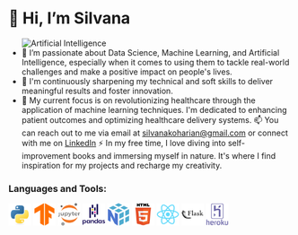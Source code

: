 <!--
**sikoh/sikoh** is a ✨ _special_ ✨ repository because its `README.md` (this file) appears on your GitHub profile.
-->
<h1 align="centre">👋 Hi, I’m Silvana</h1>

<img align="right" alt="Artificial Intelligence" src="https://media.giphy.com/media/v1.Y2lkPTc5MGI3NjExYTVkdHhucW5ubXM4aWV3Mmp2dHMwYWRoemd3YmtmYXc5eGQ2NnNlNyZlcD12MV9pbnRlcm5hbF9naWZfYnlfaWQmY3Q9Zw/ZBJVxv3inoCI7lTRFa/giphy.gif" width="480"/> 

- 👀 I’m passionate about Data Science, Machine Learning, and Artificial Intelligence, especially when it comes to using them to tackle real-world challenges and make a positive impact on people's lives.
- 🌱 I'm continuously sharpening my technical and soft skills to deliver meaningful results and foster innovation.
- 🔭 My current focus is on revolutionizing healthcare through the application of machine learning techniques. I'm dedicated to enhancing patient outcomes and optimizing healthcare delivery systems.
📫 You can reach out to me via email at <a href="mailto:silvanakoharian@gmail.com">silvanakoharian@gmail.com</a> or connect with me on <a href="https://www.linkedin.com/in/silvana-koharian/">LinkedIn</a>
⚡ In my free time, I love diving into self-improvement books and immersing myself in nature. It's where I find inspiration for my projects and recharge my creativity.

### Languages and Tools:
<div>
  <img src="https://github.com/devicons/devicon/blob/1119b9f84c0290e0f0b38982099a2bd027a48bf1/icons/python/python-original.svg" title="Python" alt="Python" width=40 height=40/>
  <img src="https://github.com/devicons/devicon/blob/1119b9f84c0290e0f0b38982099a2bd027a48bf1/icons/tensorflow/tensorflow-original.svg" title="TensorFlow" alt="TensorFlow" width=40 height=40/>
  <img src="https://github.com/devicons/devicon/blob/1119b9f84c0290e0f0b38982099a2bd027a48bf1/icons/jupyter/jupyter-original-wordmark.svg" title="JupyterNB" alt="JupyterNB" width=40 height=40/>
  <img src="https://github.com/devicons/devicon/blob/1119b9f84c0290e0f0b38982099a2bd027a48bf1/icons/pandas/pandas-original-wordmark.svg"
title="Pandas" alt="Pandas" width=40 height=40/>
    <img src="https://github.com/devicons/devicon/blob/1119b9f84c0290e0f0b38982099a2bd027a48bf1/icons/numpy/numpy-original.svg"
title="NumPy" alt="NumPy" width=40 height=40/>
  <img src="https://github.com/devicons/devicon/blob/1119b9f84c0290e0f0b38982099a2bd027a48bf1/icons/html5/html5-original-wordmark.svg" title="HTML" alt="HTML" width=40 height=40/>
    <img src="https://github.com/devicons/devicon/blob/1119b9f84c0290e0f0b38982099a2bd027a48bf1/icons/react/react-original.svg" title="React" alt="React" width=40 height=40/>
  <img src="https://github.com/devicons/devicon/blob/1119b9f84c0290e0f0b38982099a2bd027a48bf1/icons/flask/flask-original-wordmark.svg" title="Flask" alt="Flask" width=40 height=40/>
  <img src="https://github.com/devicons/devicon/blob/1119b9f84c0290e0f0b38982099a2bd027a48bf1/icons/heroku/heroku-original-wordmark.svg" title="Heroku" alt="Heroku" width=40 height=40/>
</div>
